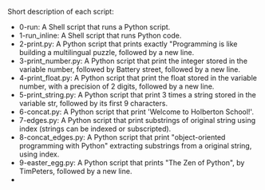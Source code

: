 Short description of each script:
+ 0-run: A Shell script that runs a Python script.
+ 1-run_inline: A Shell script that runs Python code.
+ 2-print.py: A Python script that prints exactly "Programming is like building a multilingual puzzle, followed by a new line.
+ 3-print_number.py: A Python script that print the integer stored in the variable number, followed by Battery street, followed by a new line.
+ 4-print_float.py: A Python script that print the float stored in the variable number, with a precision of 2 digits, followed by a new line. 
+ 5-print_string.py: A Python script that print 3 times a string stored in the variable str, followed by its first 9 characters.
+ 6-concat.py: A Python script that print 'Welcome to Holberton School!'.
+ 7-edges.py: A Python script that print substrings of original string using index (strings can be indexed or subscripted).
+ 8-concat_edges.py: A Python script that print "object-oriented programming with Python" extracting substrings from a original string, using index.
+ 9-easter_egg.py: A Python script that prints "The Zen of Python", by TimPeters, followed by a new line.
+
